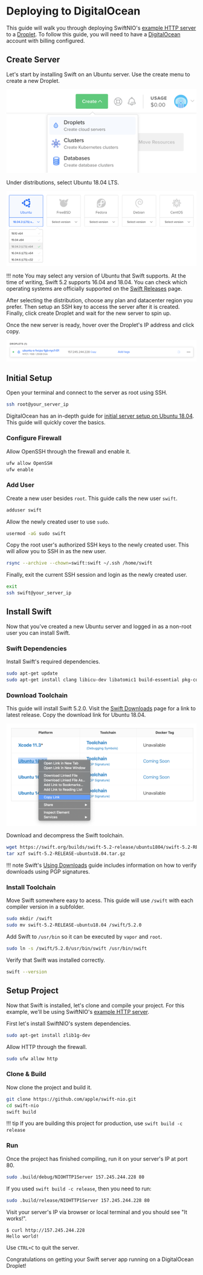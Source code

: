 # Deploying to DigitalOcean

This guide will walk you through deploying SwiftNIO's [example HTTP server](https://github.com/apple/swift-nio/tree/master/Sources/NIOHTTP1Server) to a [Droplet](https://www.digitalocean.com/products/droplets/). To follow this guide, you will need to have a [DigitalOcean](https://www.digitalocean.com) account with billing configured.

## Create Server

Let's start by installing Swift on an Ubuntu server. Use the create menu to create a new Droplet.

![Create Droplet](images/digital-ocean-create-droplet.png)

Under distributions, select Ubuntu 18.04 LTS.

![Ubuntu Distro](images/digital-ocean-distributions-ubuntu-18.png)

!!! note 
	You may select any version of Ubuntu that Swift supports. At the time of writing, Swift 5.2 supports 16.04 and 18.04. You can check which operating systems are officially supported on the [Swift Releases](https://swift.org/download/#releases) page.

After selecting the distribution, choose any plan and datacenter region you prefer. Then setup an SSH key to access the server after it is created. Finally, click create Droplet and wait for the new server to spin up.

Once the new server is ready, hover over the Droplet's IP address and click copy.

![Droplet List](images/digital-ocean-droplet-list.png)

## Initial Setup

Open your terminal and connect to the server as root using SSH.

```sh
ssh root@your_server_ip
```

DigitalOcean has an in-depth guide for [initial server setup on Ubuntu 18.04](https://www.digitalocean.com/community/tutorials/initial-server-setup-with-ubuntu-18-04). This guide will quickly cover the basics.

### Configure Firewall

Allow OpenSSH through the firewall and enable it.

```sh
ufw allow OpenSSH
ufw enable
```

### Add User

Create a new user besides `root`. This guide calls the new user `swift`.

```sh
adduser swift
```

Allow the newly created user to use `sudo`.

```sh
usermod -aG sudo swift
```

Copy the root user's authorized SSH keys to the newly created user. This will allow you to SSH in as the new user.

```sh
rsync --archive --chown=swift:swift ~/.ssh /home/swift
```

Finally, exit the current SSH session and login as the newly created user. 

```sh
exit
ssh swift@your_server_ip
```

## Install Swift

Now that you've created a new Ubuntu server and logged in as a non-root user you can install Swift. 

### Swift Dependencies

Install Swift's required dependencies.

```sh
sudo apt-get update
sudo apt-get install clang libicu-dev libatomic1 build-essential pkg-config
```

### Download Toolchain

This guide will install Swift 5.2.0. Visit the [Swift Downloads](https://swift.org/download/#releases) page for a link to latest release. Copy the download link for Ubuntu 18.04.

![Download Swift](images/swift-download-ubuntu-18-copy-link.png)

Download and decompress the Swift toolchain.

```sh
wget https://swift.org/builds/swift-5.2-release/ubuntu1804/swift-5.2-RELEASE/swift-5.2-RELEASE-ubuntu18.04.tar.gz
tar xzf swift-5.2-RELEASE-ubuntu18.04.tar.gz
```

!!! note
	Swift's [Using Downloads](https://swift.org/download/#using-downloads) guide includes information on how to verify downloads using PGP signatures.

### Install Toolchain

Move Swift somewhere easy to acess. This guide will use `/swift` with each compiler version in a subfolder. 

```sh
sudo mkdir /swift
sudo mv swift-5.2-RELEASE-ubuntu18.04 /swift/5.2.0
```

Add Swift to `/usr/bin` so it can be executed by `vapor` and `root`.

```sh
sudo ln -s /swift/5.2.0/usr/bin/swift /usr/bin/swift
```

Verify that Swift was installed correctly.

```sh
swift --version
```

## Setup Project

Now that Swift is installed, let's clone and compile your project. For this example, we'll be using SwiftNIO's [example HTTP server](https://github.com/apple/swift-nio/tree/master/Sources/NIOHTTP1Server).

First let's install SwiftNIO's system dependencies.

```sh
sudo apt-get install zlib1g-dev
```

Allow HTTP through the firewall.

```sh
sudo ufw allow http
```

### Clone & Build

Now clone the project and build it.

```sh
git clone https://github.com/apple/swift-nio.git
cd swift-nio
swift build
```

!!! tip
	If you are building this project for production, use `swift build -c release`

### Run

Once the project has finished compiling, run it on your server's IP at port 80.

```sh
sudo .build/debug/NIOHTTP1Server 157.245.244.228 80
```

If you used `swift build -c release`, then you need to run:
```sh
sudo .build/release/NIOHTTP1Server 157.245.244.228 80
```

Visit your server's IP via browser or local terminal and you should see "It works!".

```
$ curl http://157.245.244.228
Hello world!
```

Use `CTRL+C` to quit the server.

Congratulations on getting your Swift server app running on a DigitalOcean Droplet!

